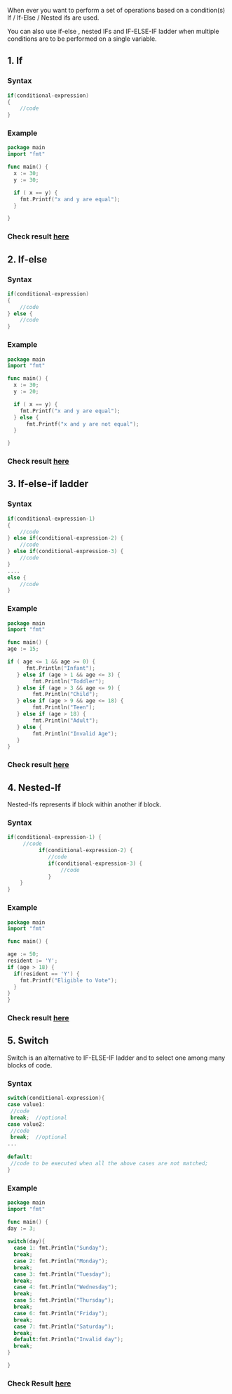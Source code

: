 When ever you want to perform a set of operations based on a condition(s) If / If-Else / Nested ifs are used.

You can also use if-else , nested IFs and IF-ELSE-IF ladder when multiple conditions are to be performed on a single variable.

## 1. If

### Syntax

```go
if(conditional-expression)
{
    //code
}
```
### Example

```go
package main
import "fmt"

func main() {
  x := 30;
  y := 30;

  if ( x == y) {
    fmt.Printf("x and y are equal");
  }

}
```
### Check result [here](https://onecompiler.com/go/3vpq3azq3)

## 2. If-else

### Syntax

```go
if(conditional-expression)
{
    //code
} else {
    //code
}
```
### Example

```go
package main
import "fmt"

func main() {
  x := 30;
  y := 20;

  if ( x == y) {
    fmt.Printf("x and y are equal");
  } else {
      fmt.Printf("x and y are not equal");  
  }

}
```
### Check result [here](https://onecompiler.com/go/3vpq3ewjt)

## 3. If-else-if ladder

### Syntax
```go
if(conditional-expression-1)
{
    //code
} else if(conditional-expression-2) {
    //code
} else if(conditional-expression-3) {
    //code
}
....
else {
    //code
}
```

### Example
```go
package main
import "fmt"

func main() {
age := 15;

if ( age <= 1 && age >= 0) {
      fmt.Println("Infant");
   } else if (age > 1 && age <= 3) {
        fmt.Println("Toddler");
   } else if (age > 3 && age <= 9) {
        fmt.Println("Child");
   } else if (age > 9 && age <= 18) {
        fmt.Println("Teen");
   } else if (age > 18) {
        fmt.Println("Adult");
   } else {
        fmt.Println("Invalid Age");
   }
}
```
### Check result [here](https://onecompiler.com/go/3vpq3mfy3)

## 4. Nested-If

Nested-Ifs represents if block within another if block. 

### Syntax
```go
if(conditional-expression-1) {    
     //code    
          if(conditional-expression-2) {  
             //code
             if(conditional-expression-3) {
                 //code
             }  
    }    
}
```

### Example
```go
package main
import "fmt"

func main() {

age := 50;
resident := 'Y';
if (age > 18) {
  if(resident == 'Y') {
    fmt.Printf("Eligible to Vote");
  }
}
}
```
### Check result [here](https://onecompiler.com/go/3vpq3q7g5)

## 5. Switch

Switch is an alternative to IF-ELSE-IF ladder and to select one among many blocks of code.

### Syntax

```go
switch(conditional-expression){    
case value1:    
 //code    
 break;  //optional  
case value2:    
 //code    
 break;  //optional  
...    
    
default:     
 //code to be executed when all the above cases are not matched;    
} 
```
### Example
```go
package main
import "fmt"

func main() {
day := 3;
      
switch(day){
  case 1: fmt.Println("Sunday");
  break;
  case 2: fmt.Println("Monday");
  break;
  case 3: fmt.Println("Tuesday");
  break;
  case 4: fmt.Println("Wednesday");
  break;
  case 5: fmt.Println("Thursday");
  break;
  case 6: fmt.Println("Friday");
  break;
  case 7: fmt.Println("Saturday");
  break;
  default:fmt.Println("Invalid day");
  break; 
}

}

```
###  Check Result [here](https://onecompiler.com/go/3vpq434cg)
